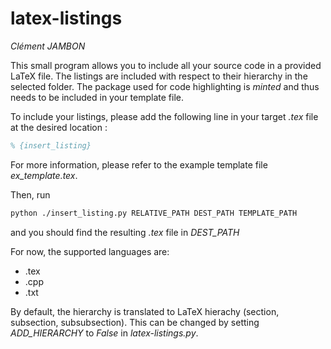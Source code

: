 # latex-listings
*Clément JAMBON*

This small program allows you to include all your source code in a provided LaTeX file. The listings are included with respect to their hierarchy in the selected folder. The package used for code highlighting is *minted* and thus needs to be included in your template file.

To include your listings, please add the following line in your target *.tex* file at the desired location :
```latex
% {insert_listing}
```
For more information, please refer to the example template file *ex_template.tex*.

Then, run
```bash
python ./insert_listing.py RELATIVE_PATH DEST_PATH TEMPLATE_PATH
```
and you should find the resulting *.tex* file in *DEST_PATH*

For now, the supported languages are:
- .tex
- .cpp
- .txt

By default, the hierarchy is translated to LaTeX hierachy (section, subsection, subsubsection). This can be changed by setting *ADD_HIERARCHY* to *False* in *latex-listings.py*.